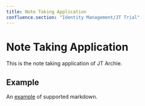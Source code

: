 ```yaml
---
title: Note Taking Application
confluence.section: "Identity Management/JT Trial"
---
```

# Note Taking Application

This is the note taking application of JT Archie.

## Example

An [example](EXAMPLE) of supported markdown.
